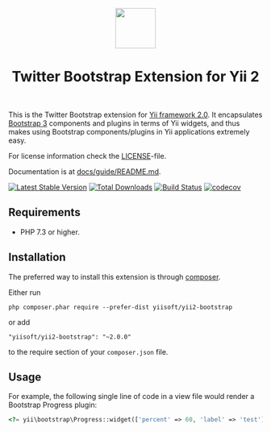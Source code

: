 <p align="center">
    <a href="https://getbootstrap.com/docs/3.4/" target="_blank" rel="external">
        <img src="https://v4-alpha.getbootstrap.com/assets/brand/bootstrap-solid.svg" height="80px">
    </a>
    <h1 align="center">Twitter Bootstrap Extension for Yii 2</h1>
    <br>
</p>

This is the Twitter Bootstrap extension for [Yii framework 2.0](https://www.yiiframework.com). It encapsulates [Bootstrap 3](https://getbootstrap.com/docs/3.4/) components
and plugins in terms of Yii widgets, and thus makes using Bootstrap components/plugins
in Yii applications extremely easy.

For license information check the [LICENSE](LICENSE.md)-file.

Documentation is at [docs/guide/README.md](docs/guide/README.md).

[![Latest Stable Version](https://poser.pugx.org/yiisoft/yii2-bootstrap/v/stable.png)](https://packagist.org/packages/yiisoft/yii2-bootstrap)
[![Total Downloads](https://poser.pugx.org/yiisoft/yii2-bootstrap/downloads.png)](https://packagist.org/packages/yiisoft/yii2-bootstrap)
[![Build Status](https://github.com/yiisoft/yii2-bootstrap/workflows/build/badge.svg)](https://github.com/yiisoft/yii2-bootstrap/actions)
[![codecov](https://codecov.io/gh/yiisoft/yii2-bootstrap/graph/badge.svg?token=WgenN23NcE)](https://codecov.io/gh/yiisoft/yii2-bootstrap)

Requirements
------------

- PHP 7.3 or higher.

Installation
------------

The preferred way to install this extension is through [composer](https://getcomposer.org/download/).

Either run

```
php composer.phar require --prefer-dist yiisoft/yii2-bootstrap
```

or add

```
"yiisoft/yii2-bootstrap": "~2.0.0"
```

to the require section of your `composer.json` file.

Usage
----

For example, the following
single line of code in a view file would render a Bootstrap Progress plugin:

```php
<?= yii\bootstrap\Progress::widget(['percent' => 60, 'label' => 'test']) ?>
```
